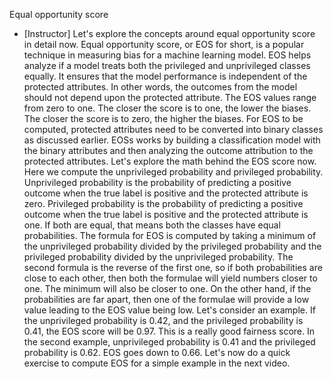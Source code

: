 Equal opportunity score
- [Instructor] Let's explore the concepts around equal opportunity score in detail now. Equal opportunity score, or EOS for short, is a popular technique in measuring bias for a machine learning model. EOS helps analyze if a model treats both the privileged and unprivileged classes equally. It ensures that the model performance is independent of the protected attributes. In other words, the outcomes from the model should not depend upon the protected attribute. The EOS values range from zero to one. The closer the score is to one, the lower the biases. The closer the score is to zero, the higher the biases. For EOS to be computed, protected attributes need to be converted into binary classes as discussed earlier. EOSs works by building a classification model with the binary attributes and then analyzing the outcome attribution to the protected attributes. Let's explore the math behind the EOS score now. Here we compute the unprivileged probability and privileged probability. Unprivileged probability is the probability of predicting a positive outcome when the true label is positive and the protected attribute is zero. Privileged probability is the probability of predicting a positive outcome when the true label is positive and the protected attribute is one. If both are equal, that means both the classes have equal probabilities. The formula for EOS is computed by taking a minimum of the unprivileged probability divided by the privileged probability and the privileged probability divided by the unprivileged probability. The second formula is the reverse of the first one, so if both probabilities are close to each other, then both the formulae will yield numbers closer to one. The minimum will also be closer to one. On the other hand, if the probabilities are far apart, then one of the formulae will provide a low value leading to the EOS value being low. Let's consider an example. If the unprivileged probability is 0.42, and the privileged probability is 0.41, the EOS score will be 0.97. This is a really good fairness score. In the second example, unprivileged probability is 0.41 and the privileged probability is 0.62. EOS goes down to 0.66. Let's now do a quick exercise to compute EOS for a simple example in the next video.